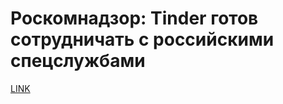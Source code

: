 # Роскомнадзор: Tinder готов сотрудничать с российскими спецслужбами 



[LINK](https://varlamov.ru/3467473.html)